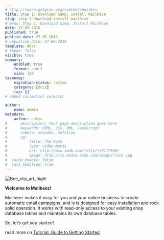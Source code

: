 ```yaml
---
# http://learn.getgrav.org/content/headers
title: Step 1: Download &amp; Install MailHive
slug: step-1-download-install-mailhive
# menu: Step 1: Download &amp; Install MailHive
date: 27-05-2010
published: true
publish_date: 27-05-2010
# unpublish_date: 27-05-2010
template: docs
# theme: false
visible: true
summary:
    enabled: true
    format: short
    size: 128
taxonomy:
    migration-status: review
    category: [docs]
    tag: []
# added collection selector

author:
    name: admin
metadata:
    author: admin
#      description: Your page description goes here
#      keywords: HTML, CSS, XML, JavaScript
#      robots: noindex, nofollow
#      og:
#          title: The Rock
#          type: video.movie
#          url: http://www.imdb.com/title/tt0117500/
#          image: http://ia.media-imdb.com/images/rock.jpg
#  cache_enable: false
#  last_modified: true
---
```


![](http://www.mailbeez.com/wp-content/uploads/2010/05/Bee_clip_art_hight-200x191.png "Bee_clip_art_hight")

**Welcome to Mailbeez!**

Mailbeez makes it easy for you and your online business to create automatic email campaigns, and is is designed for easy installation and rock solid operation. It works with read-only access to your existing shop database tables and maintains its own database tables.

So, let’s get you started!

read more on [Tutorial: Guide to Getting Started](http://localhost/wordpress_mailbeez_EOL/documentation/tutorials/guide-to-getting-started/)

